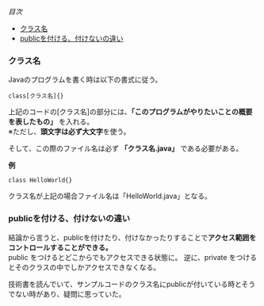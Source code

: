 *目次*
* [クラス名](#クラス名)
* [publicを付ける、付けないの違い](#publicを付ける、付けないの違い)

### クラス名  
Javaのプログラムを書く時は以下の書式に従う。 

`class[クラス名]{}`

上記のコードの[クラス名]の部分には、**「このプログラムがやりたいことの概要を表したもの」** を入れる。  
※ただし、**頭文字は必ず大文字**を使う。  

そして、この際のファイル名は必ず **「クラス名.java」** である必要がある。

**例**

`class HelloWorld{}`

クラス名が上記の場合ファイル名は「HelloWorld.java」となる。

### publicを付ける、付けないの違い
結論から言うと、publicを付けたり、付けなかったりすることで**アクセス範囲をコントロールすることができる。**  
public をつけるとどこからでもアクセスできる状態に。 逆に、private をつけるとそのクラスの中でしかアクセスできなくなる。

技術書を読んでいて、サンプルコードのクラス名にpublicが付いている時とそうでない時があり、疑問に思っていた。
